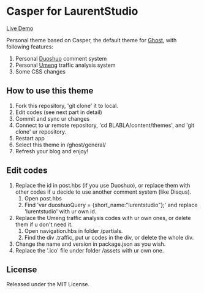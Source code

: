 # Casper for LaurentStudio

[Live Demo](http://blog.howardgz.com)

Personal theme based on Casper, the default theme for [Ghost](http://github.com/tryghost/ghost/), with following features:

1. Personal [Duoshuo](http://duoshuo.com) comment system
2. Personal [Umeng](http://www.umeng.com) traffic analysis system
3. Some CSS changes

## How to use this theme

1. Fork this repository, 'git clone' it to local.
2. Edit codes (see next part in detail)
3. Commit and sync ur changes
4. Connect to ur remote repository, 'cd BLABLA/content/themes', and 'git clone' ur repository.
5. Restart app
6. Select this theme in /ghost/general/
7. Refresh your blog and enjoy!

## Edit codes

1. Replace the id in post.hbs (if you use Duoshuo), or replace them with other codes if u decide to use another comment system (like Disqus).
    1. Open post.hbs
    2. Find 'var duoshuoQuery = {short_name:"lurentstudio"};' and replace 'lurentstudio' with ur own id.
2. Replace the Umeng traffic analysis codes with ur own ones, or delete them if u don't need it.
    1. Open navigation.hbs in folder /partials.
    2. Find the div .traffic, put ur codes in the div, or delete the whole div.
3. Change the name and version in package.json as you wish.
4. Replace the '.ico' file under folder /assets with ur own one.

## License

Released under the MIT License.
